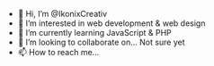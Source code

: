 - 👋 Hi, I’m @IkonixCreativ
- 👀 I’m interested in web development & web design
- 🌱 I’m currently learning JavaScript & PHP
- 💞️ I’m looking to collaborate on... Not sure yet
- 📫 How to reach me...

<!---
IkonixCreativ/IkonixCreativ is a ✨ special ✨ repository because its `README.md` (this file) appears on your GitHub profile.
You can click the Preview link to take a look at your changes.
--->
